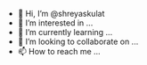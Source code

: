 - 👋 Hi, I’m @shreyaskulat
- 👀 I’m interested in ...
- 🌱 I’m currently learning ...
- 💞️ I’m looking to collaborate on ...
- 📫 How to reach me ...

<!---
shreyaskulat/shreyaskulat is a ✨ special ✨ repository because its `README.md` (this file) appears on your GitHub profile.
You can click the Preview link to take a look at your changes.
--->
